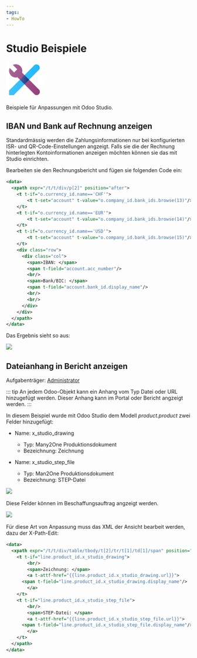 ```yaml
---
tags:
- HowTo
---
```

# Studio Beispiele
![icons_odoo_web_studio](assets/icons_odoo_web_studio.png)


Beispiele für Anpassungen mit Odoo Studio.

## IBAN und Bank auf Rechnung anzeigen

Standardmässig werden die Zahlungsinformationen nur bei konfigurierten ISR- und QR-Code-Einstellungen angzeigt. Falls sie die der Rechnung hinterlegten Kontoinformationen anzeigen möchten können sie das mit Studio einrichten.

Bearbeiten sie den Rechnungsbericht und fügen sie folgenden Code ein:

```xml
<data>
  <xpath expr="/t/t/div/p[2]" position="after">
    <t t-if="o.currency_id.name=='CHF'">
        <t t-set="account" t-value="o.company_id.bank_ids.browse(13)"/>
    </t>
    <t t-if="o.currency_id.name=='EUR'">
        <t t-set="account" t-value="o.company_id.bank_ids.browse(14)"/>
    </t>
    <t t-if="o.currency_id.name=='USD'">
        <t t-set="account" t-value="o.company_id.bank_ids.browse(15)"/>
    </t>
    <div class="row">
      <div class="col">
        <span>IBAN: </span>
        <span t-field="account.acc_number"/>
        <br/>
        <span>Bank/BIC: </span>
        <span t-field="account.bank_id.display_name"/>
        <br/>
        <br/>
      </div>
    </div>
  </xpath>
</data>
```

Das Ergebnis sieht so aus:

![](assets/Odoo%20Studio%20IBAN%20und%20Bank%20auf%20Rechnung.png)

## Dateianhang in Bericht anzeigen
Aufgabenträger: [Administrator](Rollen.md#Administrator)

::: tip
An jedem Odoo-Objekt kann ein Anhang vom Typ Datei oder URL hinzugefügt werden. Dieser Anhang kann im Portal oder Bericht angzeigt werden.
:::

In diesem Beispiel wurde mit Odoo Studio dem Modell *product.product* zwei Felder hinzugefügt:
* Name: x_studio_drawing
	* Typ: Many2One Produktionsdokument
	* Bezeichnung: Zeichnung

* Name: x_studio_step_file
	* Typ: Man2One Produktionsdokument
	* Bezeichnung: STEP-Datei

![](assets/Studio%20Produkt%20Variante%20zus%C3%A4tzliche%20Felder.png)

Diese Felder können im Beschaffungsauftrag angzeigt werden.

![](assets/Studio%20Beschaffungsauftrag%20XML%20Customization.png)

Für diese Art von Anpassung muss das XML der Ansicht bearbeit werden, dazu der X-Path-Edit:

```xml
<data>
  <xpath expr="/t/t/div/table/tbody/t[2]/tr/t[1]/td[1]/span" position="after">
    <t t-if="line.product_id.x_studio_drawing">
		<br/>
        <span>Zeichnung: </span>
		<a t-attf-href="{{line.product_id.x_studio_drawing.url}}">
      <span t-field="line.product_id.x_studio_drawing.display_name"/>
    	</a>
    </t>
    <t t-if="line.product_id.x_studio_step_file">
		<br/>
        <span>STEP-Datei: </span>
		<a t-attf-href="{{line.product_id.x_studio_step_file.url}}">
      <span t-field="line.product_id.x_studio_step_file.display_name"/>
    	</a>
    </t>
  </xpath>
</data>
```